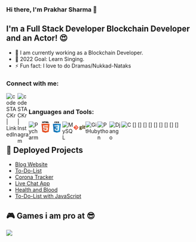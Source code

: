 ### Hi there, I'm Prakhar Sharma 👋

## I'm a Full Stack Developer Blockchain Developer and an Actor! 😍

- 🔭 I am currently working as a Blockchain Developer.
- 🥅 2022 Goal: Learn Singing. 
- ⚡ Fun fact: I love to do Dramas/Nukkad-Nataks

### Connect with me:

[<img align="left" alt="codeSTACKr | LinkedIn" width="30px" src="https://user-images.githubusercontent.com/68898714/136016864-d0e6a8c8-1a3f-4456-bac8-de825ece2037.png" />][linkedin]
[<img align="left" alt="codeSTACKr | Instagram" width="30px" src="https://user-images.githubusercontent.com/68898714/136016569-8e9e7a29-7ec9-4d54-996e-db0648c9ac80.png" />][instagram]

<br />

### Languages and Tools:

[<img align="left" alt="Pycharm" width="30px" src="https://user-images.githubusercontent.com/68898714/136010160-42df9df4-9f85-4ea8-a30a-7121f5e502b6.png" />]
[<img align="left" alt="HTML5" width="30px" src="https://raw.githubusercontent.com/github/explore/80688e429a7d4ef2fca1e82350fe8e3517d3494d/topics/html/html.png" />]
[<img align="left" alt="CSS3" width="30px" src="https://raw.githubusercontent.com/github/explore/80688e429a7d4ef2fca1e82350fe8e3517d3494d/topics/css/css.png" />]
[<img align="left" alt="MySQL" width="30px" src="https://user-images.githubusercontent.com/68898714/136017089-ba03e87e-0c00-4c43-9e1c-8b60de59b63e.png" />]
[<img align="left" alt="Git" width="32px" src="https://raw.githubusercontent.com/github/explore/80688e429a7d4ef2fca1e82350fe8e3517d3494d/topics/git/git.png" />]
[<img align="left" alt="GitHub" width="32px" src="https://user-images.githubusercontent.com/68898714/136012887-c0d9066c-8384-4ba6-8e37-dae46a44750a.png" />]
[<img align="left" alt="Python" width="32px" src="https://user-images.githubusercontent.com/68898714/136010895-eb31f498-79a2-4c27-a420-f46bf7a38b9f.png" />]
[<img align="left" alt="Django" width="32px" src="https://user-images.githubusercontent.com/68898714/136011045-1c2f07eb-d09d-4a03-a219-ff8295709028.png" />]
[<img align="left" alt="C" width="30px" src="https://user-images.githubusercontent.com/68898714/136011251-5e1ffae8-5955-482b-95cd-7b128d11ecee.png" />]
<br />
<br />

## 🔔 Deployed Projects 

- [Blog Website](https://prakhar-blogs.herokuapp.com/)
- [To-Do-List](https://tododailylist.herokuapp.com/)
- [Corona Tracker](https://covid19-tracker.herokuapp.com/)
- [Live Chat App](https://chatwithpraks.herokuapp.com/)
- [Health and Blood](https://healthandblood.herokuapp.com/banks)
- [To-Do-List with JavaScript](https://mytodolist2.netlify.app/)

[instagram]: https://www.instagram.com/prakhar_pandit_sharma/
[linkedin]: https://www.linkedin.com/in/prakhar-sharma888/

## 🎮 Games i am pro at 😎

<img src="{https://img.shields.io/badge/Counter_Strike-000000?style=for-the-badge&logo=counter-strike&logoColor=white}" />
